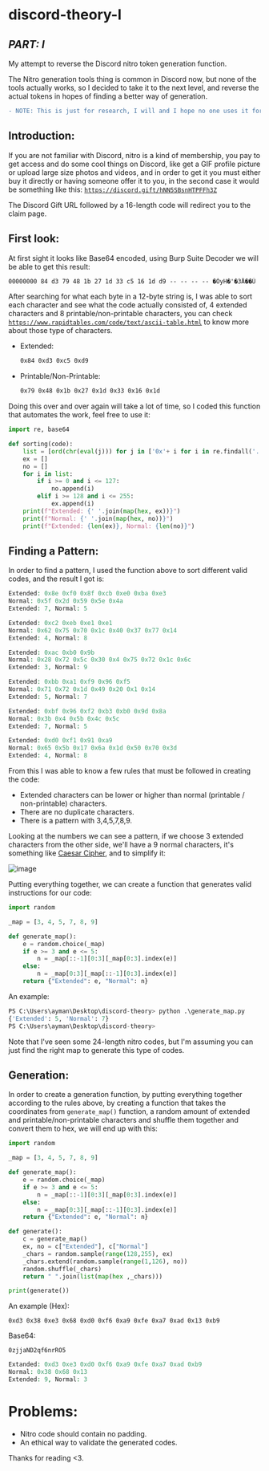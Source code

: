 # discord-theory-I

## *PART: I*

My attempt to reverse the Discord nitro token generation function.

The Nitro generation tools thing is common in Discord now, but none of the tools actually works, so I decided to take it to the next level, and reverse the actual tokens in hopes of finding a better way of generation.

```diff
- NOTE: This is just for research, I will and I hope no one uses it for bad purposes.
```
## Introduction:

If you are not familiar with Discord, nitro is a kind of membership, you pay to get access and do some cool things on Discord, like get a GIF profile picture or upload large size photos and videos, and in order to get it you must either buy it directly or having someone offer it to you, in the second case it would be something like this: [`https://discord.gift/hNN5SBsnHTPFFh3Z`](https://discord.gift/hNN5SBsnHTPFFh3Z)

The Discord Gift URL followed by a 16-length code will redirect you to the claim page.

## First look:

At first sight it looks like Base64 encoded, using Burp Suite Decoder we will be able to get this result:

```markdown
00000000 84 d3 79 48 1b 27 1d 33 c5 16 1d d9 -- -- -- -- �ÓyH�'�3Å��Ù
```

After searching for what each byte in a 12-byte string is, I was able to sort each character and see what the code actually consisted of, 4 extended characters and 8 printable/non-printable characters, you can check [`https://www.rapidtables.com/code/text/ascii-table.html`](https://www.rapidtables.com/code/text/ascii-table.html) to know more about those type of characters.

- Extended:

    ```markdown
    0x84 0xd3 0xc5 0xd9
    ```

- Printable/Non-Printable:

    ```markdown
    0x79 0x48 0x1b 0x27 0x1d 0x33 0x16 0x1d
    ```

Doing this over and over again will take a lot of time, so I coded this function that automates the work, feel free to use it:

```python
import re, base64

def sorting(code):
    list = [ord(chr(eval(j))) for j in ['0x'+ i for i in re.findall('..', base64.b64decode(code).hex())]]
    ex = []
    no = []
    for i in list:
        if i >= 0 and i <= 127:
            no.append(i)
        elif i >= 128 and i <= 255:
            ex.append(i)
    print(f"Extended: {' '.join(map(hex, ex))}")
    print(f"Normal: {' '.join(map(hex, no))}")
    print(f"Extended: {len(ex)}, Normal: {len(no)}")
```

## Finding a Pattern:

In order to find a pattern, I used the function above to sort different valid codes, and the result I got is:

```php
Extended: 0x8e 0xf0 0x8f 0xcb 0xe0 0xba 0xe3
Normal: 0x5f 0x2d 0x59 0x5e 0x4a
Extended: 7, Normal: 5

Extended: 0xc2 0xeb 0xe1 0xe1
Normal: 0x62 0x75 0x70 0x1c 0x40 0x37 0x77 0x14    
Extended: 4, Normal: 8

Extended: 0xac 0xb0 0x9b
Normal: 0x28 0x72 0x5c 0x30 0x4 0x75 0x72 0x1c 0x6c
Extended: 3, Normal: 9

Extended: 0xbb 0xa1 0xf9 0x96 0xf5
Normal: 0x71 0x72 0x1d 0x49 0x20 0x1 0x14
Extended: 5, Normal: 7

Extended: 0xbf 0x96 0xf2 0xb3 0xb0 0x9d 0x8a       
Normal: 0x3b 0x4 0x5b 0x4c 0x5c
Extended: 7, Normal: 5

Extended: 0xd0 0xf1 0x91 0xa9
Normal: 0x65 0x5b 0x17 0x6a 0x1d 0x50 0x70 0x3d    
Extended: 4, Normal: 8
```

From this I was able to know a few rules that must be followed in creating the code:

- Extended characters can be lower or higher than normal (printable / non-printable) characters.
- There are no duplicate characters.
- There is a pattern with 3,4,5,7,8,9.

Looking at the numbers we can see a pattern, if we choose 3 extended characters from the other side, we'll have a 9 normal characters, it's something like [Caesar Cipher](https://en.wikipedia.org/wiki/Caesar_cipher), and to simplify it:

![image](https://user-images.githubusercontent.com/48088579/133827790-e5ff9ede-ad38-4d47-9e0b-9c819b484a2f.png)


Putting everything together, we can create a function that generates valid instructions for our code:

```python
import random

_map = [3, 4, 5, 7, 8, 9]

def generate_map():
    e = random.choice(_map)
    if e >= 3 and e <= 5:
        n = _map[::-1][0:3][_map[0:3].index(e)]
    else:
        n = _map[0:3][_map[::-1][0:3].index(e)]
    return {"Extended": e, "Normal": n}
```
An example:
```python
PS C:\Users\ayman\Desktop\discord-theory> python .\generate_map.py
{'Extended': 5, 'Normal': 7}
PS C:\Users\ayman\Desktop\discord-theory> 
```
Note that I've seen some 24-length nitro codes, but I'm assuming you can just find the right map to generate this type of codes.

## Generation:

In order to create a generation function, by putting everything together according to the rules above, by creating a function that takes the coordinates from `generate_map()` function, a random amount of extended and printable/non-printable characters and shuffle them together and convert them to hex, we will end up with this:

```python
import random

_map = [3, 4, 5, 7, 8, 9]

def generate_map():
    e = random.choice(_map)
    if e >= 3 and e <= 5:
        n = _map[::-1][0:3][_map[0:3].index(e)]
    else:
        n = _map[0:3][_map[::-1][0:3].index(e)]
    return {"Extended": e, "Normal": n}

def generate():
    c = generate_map()
    ex, no = c["Extended"], c["Normal"]
    _chars = random.sample(range(128,255), ex)
    _chars.extend(random.sample(range(1,126), no))
    random.shuffle(_chars)
    return " ".join(list(map(hex ,_chars)))

print(generate())
```

An example (Hex):

```
0xd3 0x38 0xe3 0x68 0xd0 0xf6 0xa9 0xfe 0xa7 0xad 0x13 0xb9
```

Base64:

```
0zjjaND2qf6nrRO5
```

```php
Extanded: 0xd3 0xe3 0xd0 0xf6 0xa9 0xfe 0xa7 0xad 0xb9
Normal: 0x38 0x68 0x13
Extended: 9, Normal: 3
```

# Problems:

- Nitro code should contain no padding.
- An ethical way to validate the generated codes.

Thanks for reading <3.
